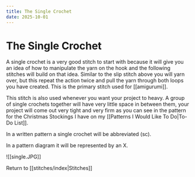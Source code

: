 ```yaml
---
title: The Single Crochet
date: 2025-10-01
---
```


# The Single Crochet 
A single crochet is a very good stitch to start with because it will give you an idea of how to manipulate the yarn on the hook and the following stitches will build on that idea. Similar to the slip stitch above you will yarn over, but this repeat the action twice and pull the yarn through both loops you have created. This is the primary stitch used for [[amigurumi]].

This stitch is also used whenever you want your project to heavy. A group of single crochets together will have very little space in between them, your project will come out very tight and very firm as you can see in the pattern for the Christmas Stockings I have on my [[Patterns I Would Like To Do|To-Do List]].

In a written pattern a single crochet will be abbreviated (sc).

In a pattern diagram it will be represented by an X.

![[single.JPG]]



Return to [[stitches/index|Stitches]] 